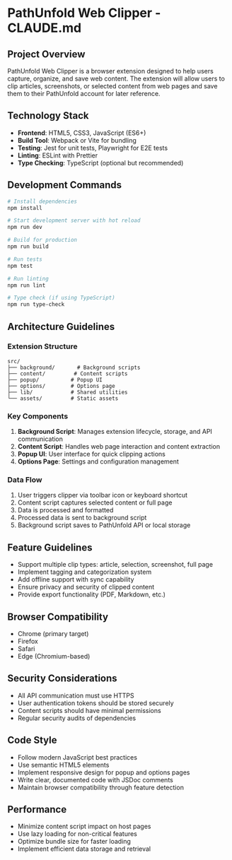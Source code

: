 # PathUnfold Web Clipper - CLAUDE.md

## Project Overview
PathUnfold Web Clipper is a browser extension designed to help users capture, organize, and save web content. The extension will allow users to clip articles, screenshots, or selected content from web pages and save them to their PathUnfold account for later reference.

## Technology Stack
- **Frontend**: HTML5, CSS3, JavaScript (ES6+)
- **Build Tool**: Webpack or Vite for bundling
- **Testing**: Jest for unit tests, Playwright for E2E tests
- **Linting**: ESLint with Prettier
- **Type Checking**: TypeScript (optional but recommended)

## Development Commands
```bash
# Install dependencies
npm install

# Start development server with hot reload
npm run dev

# Build for production
npm run build

# Run tests
npm test

# Run linting
npm run lint

# Type check (if using TypeScript)
npm run type-check
```

## Architecture Guidelines

### Extension Structure
```
src/
├── background/       # Background scripts
├── content/         # Content scripts
├── popup/          # Popup UI
├── options/        # Options page
├── lib/            # Shared utilities
└── assets/         # Static assets
```

### Key Components
1. **Background Script**: Manages extension lifecycle, storage, and API communication
2. **Content Script**: Handles web page interaction and content extraction
3. **Popup UI**: User interface for quick clipping actions
4. **Options Page**: Settings and configuration management

### Data Flow
1. User triggers clipper via toolbar icon or keyboard shortcut
2. Content script captures selected content or full page
3. Data is processed and formatted
4. Processed data is sent to background script
5. Background script saves to PathUnfold API or local storage

## Feature Guidelines
- Support multiple clip types: article, selection, screenshot, full page
- Implement tagging and categorization system
- Add offline support with sync capability
- Ensure privacy and security of clipped content
- Provide export functionality (PDF, Markdown, etc.)

## Browser Compatibility
- Chrome (primary target)
- Firefox
- Safari
- Edge (Chromium-based)

## Security Considerations
- All API communication must use HTTPS
- User authentication tokens should be stored securely
- Content scripts should have minimal permissions
- Regular security audits of dependencies

## Code Style
- Follow modern JavaScript best practices
- Use semantic HTML5 elements
- Implement responsive design for popup and options pages
- Write clear, documented code with JSDoc comments
- Maintain browser compatibility through feature detection

## Performance
- Minimize content script impact on host pages
- Use lazy loading for non-critical features
- Optimize bundle size for faster loading
- Implement efficient data storage and retrieval